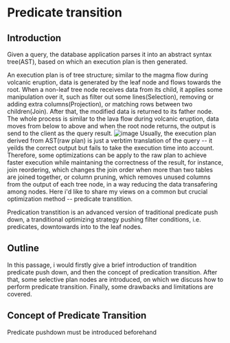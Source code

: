 # Predicate transition
## Introduction
Given a query, the database application parses it into an abstract syntax tree(AST), based on which an execution plan is then generated. 

An execution plan is of tree structure; similar to the magma flow during volcanic eruption, data is generated by the leaf node and flows towards the root.
When a non-leaf tree node receives data from its child, it applies some manipulation over it, such as filter out some lines(Selection), 
removing or adding extra columns(Projection), or matching rows between two children(Join). After that, the modified data is returned to its father node.
The whole process is similar to the lava flow during volcanic eruption, data moves from below to above and when the root node returns, the output is send to the client as the query result.
![image](https://github.com/Charles-1791/database_knowledge/assets/89259555/3148e37e-92f6-4831-bd81-443f4d7c790f)
Usually, the execution plan derived from AST(raw plan) is just a verbtim translation of the query -- it yeilds the correct output but fails to take the execution time into account.
Therefore, some optimizations can be apply to the raw plan to achieve faster execution while maintaning the correctness of the result, for instance, 
join reordering, which changes the join order when more than two tables are joined together, or column pruning, which removes unused columns from the output of each
tree node, in a way reducing the data transafering among nodes. Here i'd like to share my views on a common but crucial optimization method -- predicate transtition.

Predication transtition is an advanced version of traditional predicate push down, a tranditional optimizing strategy pushing filter conditions, i.e. predicates, downtowards into
to the leaf nodes.

## Outline
In this passage, i would firstly give a brief introduction of trandition predicate push down, and then the concept of predication transition.
After that, some selective plan nodes are introduced, on which we discuss how to perform predicate transition. Finally, some drawbacks and limitations are covered.

## Concept of Predicate Transition
Predicate pushdown must be introduced beforehand
